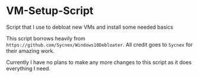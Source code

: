 # VM-Setup-Script

Script that I use to debloat new VMs and install some needed basics

This script borrows heavily  from `https://github.com/Sycnex/Windows10Debloater`. 
All credit goes to `Sycnex` for their amazing work. 

Currently I have no plans to make any more changes to this script as it does everything I need.